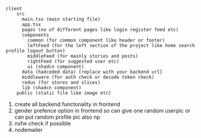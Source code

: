 ```
client
    src
      main.tsx (main starting file)
      app.tsx
      pages (no of different pages like login register feed etc)
      components
        common (for common component like header or footer)     
        leftFeed (for the left section of the project like home search profile logout button)
        middleFeed (for mainly stories and posts)
        rightFeed (for suggested user etc)
        ui (shadcn component)  
      data (hadcoded data) [replace with your backend url]
      middleware (for auth check or decode token check)
      redux (for stores and slices)         
      lib (shadcn component)
    public (static file like image etc)
```

1. create all backend functonality in frontend 
2. gender prefence option in frontend so can give one random userpic or can put random profile pic also np 
3. nsfw check if possible
4. nodemailer